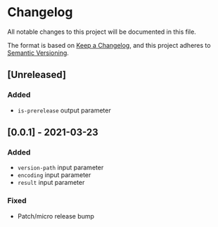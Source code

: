 # Changelog
All notable changes to this project will be documented in this file.

The format is based on [Keep a Changelog](https://keepachangelog.com/en/1.0.0/),
and this project adheres to [Semantic Versioning](https://semver.org/spec/v2.0.0.html).

## [Unreleased]
### Added
- `is-prerelease` output parameter

## [0.0.1] - 2021-03-23
### Added
- `version-path` input parameter
- `encoding` input parameter
- `result` input parameter

### Fixed
- Patch/micro release bump
